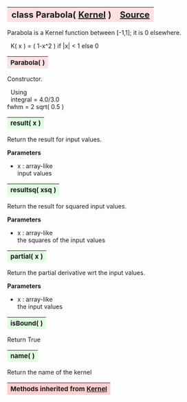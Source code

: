 ---
---
<br><br>

<a name="Parabola"></a>
<table><thead style="background-color:#FFE0E0; width:100%; font-size:20px"><tr><th style="text-align:left">
<strong>class Parabola(</strong> <a href="./Kernel.html">Kernel</a> )</th><th style="text-align:right"><a href=https://github.com/dokester/BayesicFitting/blob/master/BayesicFitting/source/kernels/Parabola.py target=_blank>Source</a></th></tr></thead></table>
<p>

Parabola is a Kernel function between [-1,1]; it is 0 elsewhere.

&nbsp; K( x ) = ( 1-x^2 )      if |x| < 1 else 0<br>


<a name="Parabola"></a>
<table><thead style="background-color:#FFE0E0; width:100%; font-size:15px"><tr><th style="text-align:left">
<strong>Parabola(</strong> ) 
</th></tr></thead></table>
<p>

Constructor.

&nbsp; Using<br>
&nbsp; integral = 4.0/3.0<br>
 fwhm = 2 sqrt( 0.5 )

<a name="result"></a>
<table><thead style="background-color:#E0FFE0; width:100%; font-size:15px"><tr><th style="text-align:left">
<strong>result(</strong> x )
</th></tr></thead></table>
<p>

Return the result for input values.

<b>Parameters</b>

* x  :  array-like<br>
    input values

<a name="resultsq"></a>
<table><thead style="background-color:#E0FFE0; width:100%; font-size:15px"><tr><th style="text-align:left">
<strong>resultsq(</strong> xsq )
</th></tr></thead></table>
<p>

Return the result for squared input values.   

<b>Parameters</b>

* x  :  array-like<br>
    the squares of the input values

<a name="partial"></a>
<table><thead style="background-color:#E0FFE0; width:100%; font-size:15px"><tr><th style="text-align:left">
<strong>partial(</strong> x )
</th></tr></thead></table>
<p>

Return the partial derivative wrt the input values.

<b>Parameters</b>

* x  :  array-like<br>
    the input values

<a name="isBound"></a>
<table><thead style="background-color:#E0FFE0; width:100%; font-size:15px"><tr><th style="text-align:left">
<strong>isBound(</strong> )
</th></tr></thead></table>
<p>
Return True 

<a name="name"></a>
<table><thead style="background-color:#E0FFE0; width:100%; font-size:15px"><tr><th style="text-align:left">
<strong>name(</strong> )
</th></tr></thead></table>
<p>
Return the name of the kernel 

<table><thead style="background-color:#FFD0D0; width:100%; font-size:15px"><tr><th style="text-align:left">
<strong>Methods inherited from</strong> <a href="./Kernel.html">Kernel</a></th></tr></thead></table>


